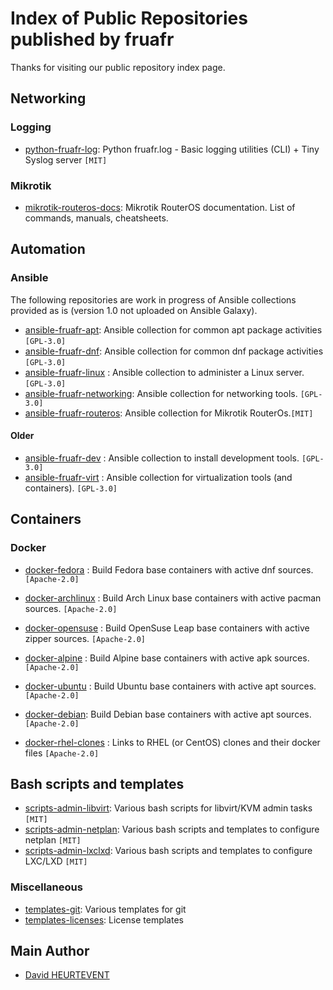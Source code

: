 # Index of Public Repositories published by fruafr

Thanks for visiting our public repository index page.

## Networking

### Logging
- [python-fruafr-log](https://github.com/fruafr/python-fruafr-log): Python fruafr.log - Basic logging utilities (CLI) + Tiny Syslog server `[MIT]`

### Mikrotik
- [mikrotik-routeros-docs](https://github.com/fruafr/mikrotik-routeros-docs): Mikrotik RouterOS documentation. List of commands, manuals, cheatsheets.

## Automation
### Ansible 
The following repositories are work in progress of Ansible collections provided as is (version 1.0 not uploaded on Ansible Galaxy).
- [ansible-fruafr-apt](https://github.com/fruafr/ansible-fruafr-apt): Ansible collection for common apt package activities `[GPL-3.0]`
- [ansible-fruafr-dnf](https://github.com/fruafr/ansible-fruafr-dnf): Ansible collection for common dnf package activities `[GPL-3.0]`
- [ansible-fruafr-linux](https://github.com/fruafr/ansible-fruafr-linux) : Ansible collection to administer a Linux server. `[GPL-3.0]` 
- [ansible-fruafr-networking](https://github.com/fruafr/ansible-fruafr-networking): Ansible collection for networking tools. `[GPL-3.0]`
- [ansible-fruafr-routeros](https://github.com/fruafr/ansible-fruafr-routeros): Ansible collection for Mikrotik RouterOs.`[MIT]`

#### Older
- [ansible-fruafr-dev](https://github.com/fruafr/ansible-fruafr-dev) : Ansible collection to install development tools. `[GPL-3.0]`
- [ansible-fruafr-virt](https://github.com/fruafr/ansible-fruafr-virt) : Ansible collection for virtualization tools (and containers).  `[GPL-3.0]`

## Containers
### Docker
- [docker-fedora](https://github.com/fruafr/docker-fedora) : Build Fedora base containers with active dnf sources. `[Apache-2.0]`
- [docker-archlinux](https://github.com/fruafr/docker-archlinux) : Build Arch Linux base containers with active pacman sources. `[Apache-2.0]`
- [docker-opensuse](https://github.com/fruafr/docker-opensuse) : Build OpenSuse Leap base containers with active zipper sources. `[Apache-2.0]`
- [docker-alpine](https://github.com/fruafr/docker-alpine) : Build Alpine base containers with active apk sources. `[Apache-2.0]`
- [docker-ubuntu](https://github.com/fruafr/docker-ubuntu) : Build Ubuntu base containers with active apt sources.  `[Apache-2.0]`
- [docker-debian](https://github.com/fruafr/docker-debian): Build Debian base containers with active apt sources.  `[Apache-2.0]`

- [docker-rhel-clones](docker-rhel-clones) : Links to RHEL (or CentOS) clones and their docker files `[Apache-2.0]`

## Bash scripts and templates
- [scripts-admin-libvirt](https://github.com/fruafr/scripts-admin-libvirt): Various bash scripts for libvirt/KVM admin tasks `[MIT]`
- [scripts-admin-netplan](https://github.com/fruafr/scripts-admin-netplan): Various bash scripts and templates to configure netplan `[MIT]`
- [scripts-admin-lxclxd](https://github.com/fruafr/scripts-admin-lxclxd): Various bash scripts and templates to configure LXC/LXD `[MIT]`

### Miscellaneous
- [templates-git](https://github.com/fruafr/templates-git): Various templates for git
- [templates-licenses](https://github.com/fruafr/templates-licenses): License templates

## Main Author
- [David HEURTEVENT](https://github.com/dheurtev)
